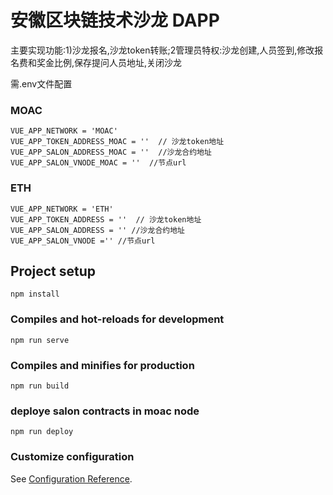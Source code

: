 # 安徽区块链技术沙龙 DAPP

主要实现功能:1)沙龙报名,沙龙token转账;2管理员特权:沙龙创建,人员签到,修改报名费和奖金比例,保存提问人员地址,关闭沙龙

需.env文件配置

### MOAC
```
VUE_APP_NETWORK = 'MOAC'
VUE_APP_TOKEN_ADDRESS_MOAC = ''  // 沙龙token地址
VUE_APP_SALON_ADDRESS_MOAC = ''  //沙龙合约地址
VUE_APP_SALON_VNODE_MOAC = ''  //节点url
```

### ETH
```
VUE_APP_NETWORK = 'ETH'
VUE_APP_TOKEN_ADDRESS = ''  // 沙龙token地址
VUE_APP_SALON_ADDRESS = '' //沙龙合约地址
VUE_APP_SALON_VNODE ='' //节点url
```

## Project setup
```
npm install
```

### Compiles and hot-reloads for development
```
npm run serve
```

### Compiles and minifies for production
```
npm run build
```

### deploye salon contracts in moac node
```
npm run deploy
```


### Customize configuration
See [Configuration Reference](https://cli.vuejs.org/config/).
